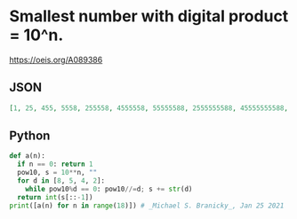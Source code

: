# Smallest number with digital product \= 10^n\.
https://oeis.org/A089386
## JSON
```JSON
[1, 25, 455, 5558, 255558, 4555558, 55555588, 2555555588, 45555555588, 555555555888, 25555555555888, 455555555555888, 5555555555558888, 255555555555558888, 4555555555555558888, 55555555555555588888, 2555555555555555588888, 45555555555555555588888]
```
## Python
```Python
def a(n):
  if n == 0: return 1
  pow10, s = 10**n, ""
  for d in [8, 5, 4, 2]:
    while pow10%d == 0: pow10//=d; s += str(d)
  return int(s[::-1])
print([a(n) for n in range(18)]) # _Michael S. Branicky_, Jan 25 2021
```
